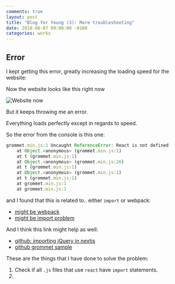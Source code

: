 ```yaml
---
comments: true
layout: post
title: "Blog for Young (3): More troubleshooting"
date: 2018-06-07 09:00:00 -0100
categories: works
---
```



## Error
I kept getting this error, greatly increasing the loading speed for the website:

Now the website looks like this right now

![Website now](https://i.imgur.com/XmhDPcL.png)

But it keeps throwing me an error. 

Everything loads perfectly except in regards to speed.

So the error from the console is this one:

```javascript
grommet.min.js:1 Uncaught ReferenceError: React is not defined
    at Object.<anonymous> (grommet.min.js:1)
    at t (grommet.min.js:1)
    at Object.<anonymous> (grommet.min.js:26)
    at t (grommet.min.js:1)
    at Object.<anonymous> (grommet.min.js:1)
    at t (grommet.min.js:1)
    at grommet.min.js:1
    at grommet.min.js:1
```

and I found that this is related to.. either `import` or webpack:

* [might be webpack](https://stackoverflow.com/questions/32070303/uncaught-referenceerror-react-is-not-defined)
* [might be import problem](https://teamtreehouse.com/community/solved-uncaught-reference-error-react-not-defined)

And I think this link might help as well:

* [github: importing jQuery in nextjs](https://github.com/zeit/next.js/issues/1465)
* [github grommet sample](https://github.com/grommet/next-sample)

These are the things that I have done to solve the problem:

1. Check if all `.js` files that use `react` have `import` statements. 
2. 